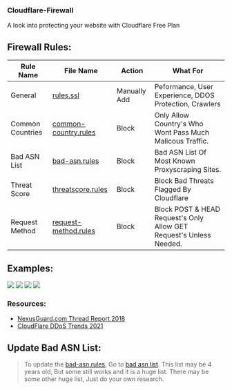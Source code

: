 ### Cloudflare-Firewall

A look into protecting your website with Cloudflare Free Plan

## Firewall Rules: 

Rule Name | File Name | Action | What For
---- | ---- | ---- | ----
General | [rules.ssl](./rules.ssl) | Manually Add | Peformance, User Experience, DDOS Protection, Crawlers<br>
Common Countries | [common-country.rules](./common-country.rules) | Block | Only Allow Country's Who Wont Pass Much Malicous Traffic.<br>
Bad ASN List | [bad-asn.rules](./bad-asn.rules) | Block | Bad ASN List Of Most Known Proxyscraping Sites.<br>
Threat Score | [threatscore.rules](./threatscore.rules) | Block | Block Bad Threats Flagged By Cloudflare<br>
Request Method | [request-method.rules](./request-method.rules) | Block | Block POST & HEAD Request's Only Allow GET Request's Unless Needed.<br>

## Examples: 
![](https://media.discordapp.net/attachments/819747919581675530/829677841292460042/unknown.png) 
![](https://media.discordapp.net/attachments/819747919581675530/829678093706592276/unknown.png) 
![](https://media.discordapp.net/attachments/819747919581675530/829678478278000650/unknown.png) 
![](https://media.discordapp.net/attachments/819747919581675530/829678903131897906/unknown.png) 

### Resources:

-   [NexusGuard.com Thread Report 2018](https://www.nexusguard.com/hubfs/2019%20PTC/Nexusguard_Q3%202018%20Threat%20Report.pdf)
-   [CloudFlare DDoS Trends 2021](https://blog.cloudflare.com/ddos-attack-trends-for-2021-q2/)

## Update Bad ASN List:

> To update the [bad-asn.rules](./bad-asn.rules), Go to [bad asn list](https://github.com/brianhama/bad-asn-list/blob/master/bad-asn-list.csv). This list may be 4 years old, But some still works and it is a huge list. There may be some other huge list, Just do your own research.

